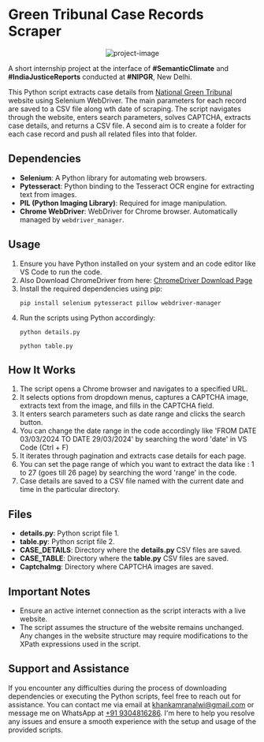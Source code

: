 # Green Tribunal Case Records Scraper


<p align="center"><img src="https://socialify.git.ci/KAMRANKHANALWI/ClimateJustice/image?font=Source%20Code%20Pro&amp;language=1&amp;name=1&amp;pattern=Circuit%20Board&amp;theme=Dark" alt="project-image"></p>


A short internship project at the interface of **#SemanticClimate** and **#IndiaJusticeReports** conducted at **#NIPGR**, New Delhi. 

This Python script extracts case details from [National Green Tribunal](https://www.greentribunal.gov.in/judgementOrder/zonalbenchwise) website using Selenium WebDriver. The main parameters for each record are saved to a CSV file along wth date of scraping. The script navigates through the website, enters search parameters, solves CAPTCHA, extracts case details, and returns a CSV file.
A second aim is to create a folder for each case record and push all related files into that folder. 


## Dependencies
- **Selenium**: A Python library for automating web browsers.
- **Pytesseract**: Python binding to the Tesseract OCR engine for extracting text from images.
- **PIL (Python Imaging Library)**: Required for image manipulation.
- **Chrome WebDriver**: WebDriver for Chrome browser. Automatically managed by `webdriver_manager`.

## Usage
1. Ensure you have Python installed on your system and an code editor like VS Code to run the code.
2. Also Download ChromeDriver from here:
   [ChromeDriver Download Page](https://chromedriver.chromium.org/downloads)
3. Install the required dependencies using pip:
   ```
   pip install selenium pytesseract pillow webdriver-manager
   ```
3. Run the scripts using Python accordingly:
   ```
   python details.py
   ```
   ```
   python table.py
   ```

## How It Works
1. The script opens a Chrome browser and navigates to a specified URL.
2. It selects options from dropdown menus, captures a CAPTCHA image, extracts text from the image, and fills in the CAPTCHA field.
3. It enters search parameters such as date range and clicks the search button.
4. You can change the date range in the code accordingly like 'FROM DATE 03/03/2024 TO DATE 29/03/2024' by searching the word 'date' in VS Code (Ctrl + F)
5. It iterates through pagination and extracts case details for each page.
6. You can set the page range of which you want to extract the data like : 1 to 27 (goes till 26 page) by searching the word 'range' in the code.
7. Case details are saved to a CSV file named with the current date and time in the particular directory.


## Files
- **details.py**: Python script file 1.
- **table.py**: Python script file 2.
- **CASE_DETAILS**: Directory where the **details.py** CSV files are saved.
- **CASE_TABLE**: Directory where the **table.py** CSV files are saved.
- **CaptchaImg**: Directory where CAPTCHA images are saved.


## Important Notes
- Ensure an active internet connection as the script interacts with a live website.
- The script assumes the structure of the website remains unchanged. Any changes in the website structure may require modifications to the XPath expressions used in the script.


## Support and Assistance
If you encounter any difficulties during the process of downloading dependencies or executing the Python scripts, feel free to reach out for assistance. You can contact me via email at [khankamranalwi@gmail.com](mailto:khankamranalwi@gmail.com) or message me on WhatsApp at [+91 9304816286](https://wa.me/919304816286). I'm here to help you resolve any issues and ensure a smooth experience with the setup and usage of the provided scripts.
